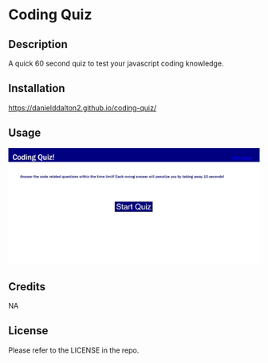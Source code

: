# Coding Quiz

## Description

A quick 60 second quiz to test your javascript coding knowledge.

## Installation

https://danielddalton2.github.io/coding-quiz/

## Usage

![alt text](./assets/screenshot-of-webpage.jpg)

## Credits

NA 

## License

Please refer to the LICENSE in the repo.